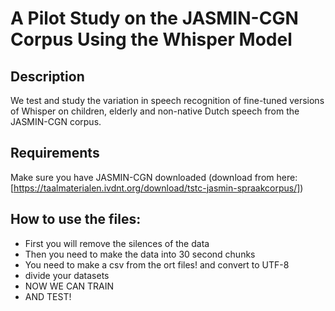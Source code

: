 # A Pilot Study on the JASMIN-CGN Corpus Using the Whisper Model
## Description
We test and study the variation in speech recognition of fine-tuned versions of Whisper on children, elderly and non-native Dutch speech from the JASMIN-CGN corpus. 
## Requirements
Make sure you have JASMIN-CGN downloaded (download from here: [https://taalmaterialen.ivdnt.org/download/tstc-jasmin-spraakcorpus/])
## How to use the files:
-  First you will remove the silences of the data
-  Then you need to make the data into 30 second chunks 
-  You need to make a csv from the ort files! and convert to UTF-8
-  divide your datasets
- NOW WE CAN TRAIN
- AND TEST!
